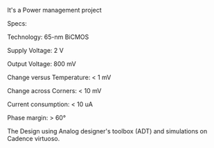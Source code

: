 It's a Power management project 

Specs:

Technology: 65-nm BiCMOS

Supply Voltage: 2 V

Output Voltage: 800 mV

Change versus Temperature: < 1 mV

Change across Corners: < 10 mV

Current consumption: < 10 uA

Phase margin: > 60°

The Design using Analog designer's toolbox (ADT) and simulations on Cadence virtuoso.
